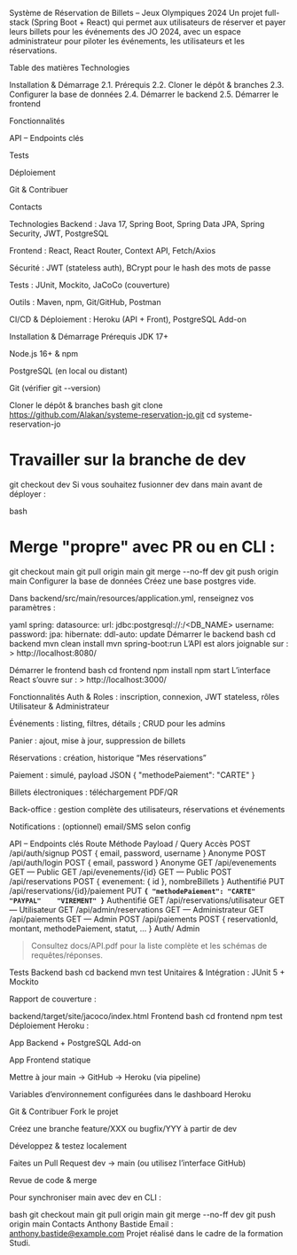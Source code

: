 Système de Réservation de Billets – Jeux Olympiques 2024
Un projet full-stack (Spring Boot + React) qui permet aux utilisateurs de réserver et payer leurs billets pour les événements des JO 2024, avec un espace administrateur pour piloter les événements, les utilisateurs et les réservations.

Table des matières
Technologies

Installation & Démarrage 2.1. Prérequis 2.2. Cloner le dépôt & branches 2.3. Configurer la base de données 2.4. Démarrer le backend 2.5. Démarrer le frontend

Fonctionnalités

API – Endpoints clés

Tests

Déploiement

Git & Contribuer

Contacts

Technologies
Backend : Java 17, Spring Boot, Spring Data JPA, Spring Security, JWT, PostgreSQL

Frontend : React, React Router, Context API, Fetch/Axios

Sécurité : JWT (stateless auth), BCrypt pour le hash des mots de passe

Tests : JUnit, Mockito, JaCoCo (couverture)

Outils : Maven, npm, Git/GitHub, Postman

CI/CD & Déploiement : Heroku (API + Front), PostgreSQL Add-on

Installation & Démarrage
Prérequis
JDK 17+

Node.js 16+ & npm

PostgreSQL (en local ou distant)

Git (vérifier git --version)

Cloner le dépôt & branches
bash
git clone https://github.com/Alakan/systeme-reservation-jo.git
cd systeme-reservation-jo
# Travailler sur la branche de dev
git checkout dev
Si vous souhaitez fusionner dev dans main avant de déployer :

bash
# Merge "propre" avec PR ou en CLI :
git checkout main
git pull origin main
git merge --no-ff dev
git push origin main
Configurer la base de données
Créez une base postgres vide.

Dans backend/src/main/resources/application.yml, renseignez vos paramètres :

yaml
spring:
  datasource:
    url: jdbc:postgresql://<HOST>:<PORT>/<DB_NAME>
    username: <USERNAME>
    password: <PASSWORD>
  jpa:
    hibernate:
      ddl-auto: update
Démarrer le backend
bash
cd backend
mvn clean install
mvn spring-boot:run
L’API est alors joignable sur : > http://localhost:8080/

Démarrer le frontend
bash
cd frontend
npm install
npm start
L’interface React s’ouvre sur : > http://localhost:3000/

Fonctionnalités
Auth & Roles : inscription, connexion, JWT stateless, rôles Utilisateur & Administrateur

Événements : listing, filtres, détails ; CRUD pour les admins

Panier : ajout, mise à jour, suppression de billets

Réservations : création, historique “Mes réservations”

Paiement : simulé, payload JSON { "methodePaiement": "CARTE" }

Billets électroniques : téléchargement PDF/QR

Back-office : gestion complète des utilisateurs, réservations et événements

Notifications : (optionnel) email/SMS selon config

API – Endpoints clés
Route	Méthode	Payload / Query	Accès
POST /api/auth/signup	POST	{ email, password, username }	Anonyme
POST /api/auth/login	POST	{ email, password }	Anonyme
GET /api/evenements	GET	—	Public
GET /api/evenements/{id}	GET	—	Public
POST /api/reservations	POST	{ evenement: { id }, nombreBillets }	Authentifié
PUT /api/reservations/{id}/paiement	PUT	**`{ "methodePaiement": "CARTE"	"PAYPAL"	"VIREMENT" }`**	Authentifié
GET /api/reservations/utilisateur	GET	—	Utilisateur
GET /api/admin/reservations	GET	—	Administrateur
GET /api/paiements	GET	—	Admin
POST /api/paiements	POST	{ reservationId, montant, methodePaiement, statut, … }	Auth/ Admin
> Consultez docs/API.pdf pour la liste complète et les schémas de requêtes/réponses.

Tests
Backend
bash
cd backend
mvn test
Unitaires & Intégration : JUnit 5 + Mockito

Rapport de couverture :

backend/target/site/jacoco/index.html
Frontend
bash
cd frontend
npm test
Déploiement
Heroku :

App Backend + PostgreSQL Add-on

App Frontend statique

Mettre à jour main → GitHub → Heroku (via pipeline)

Variables d’environnement configurées dans le dashboard Heroku

Git & Contribuer
Fork le projet

Créez une branche feature/XXX ou bugfix/YYY à partir de dev

Développez & testez localement

Faites un Pull Request dev → main (ou utilisez l’interface GitHub)

Revue de code & merge

Pour synchroniser main avec dev en CLI :

bash
git checkout main
git pull origin main
git merge --no-ff dev
git push origin main
Contacts
Anthony Bastide Email : anthony.bastide@example.com Projet réalisé dans le cadre de la formation Studi.